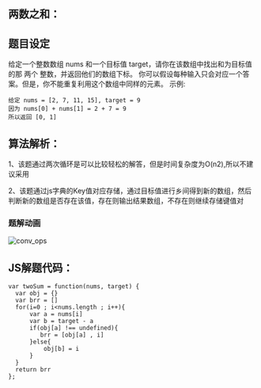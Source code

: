 ## 两数之和：

## 题目设定

 给定一个整数数组 nums 和一个目标值 target，请你在该数组中找出和为目标值的那 两个 整数，并返回他们的数组下标。
 你可以假设每种输入只会对应一个答案。但是，你不能重复利用这个数组中同样的元素。
 示例:

 ```
 给定 nums = [2, 7, 11, 15], target = 9
 因为 nums[0] + nums[1] = 2 + 7 = 9
 所以返回 [0, 1]
 ```
 
## 算法解析：

1、该题通过两次循环是可以比较轻松的解答，但是时间复杂度为O(n2),所以不建议采用

2、该题通过js字典的Key值对应存储，通过目标值进行乡间得到新的数组，然后判断新的数组是否存在该值，存在则输出结果数组，不存在则继续存储键值对

### 题解动画

![conv_ops](https://camo.githubusercontent.com/c8a78a4da1b40f98100cec12b6dc724e6159ab9859135dab3b87473e7374353e/68747470733a2f2f626c6f672d313235373132363534392e636f732e61702d6775616e677a686f752e6d7971636c6f75642e636f6d2f626c6f672f61763437762e676966)

## JS解题代码：

```
var twoSum = function(nums, target) {
  var obj = {}
  var brr = []
  for(i=0 ; i<nums.length ; i++){
      var a = nums[i]
      var b = target - a
      if(obj[a] !== undefined){
         brr = [obj[a] , i]
      }else{
          obj[b] = i  
      }
  }
  return brr
};
```

